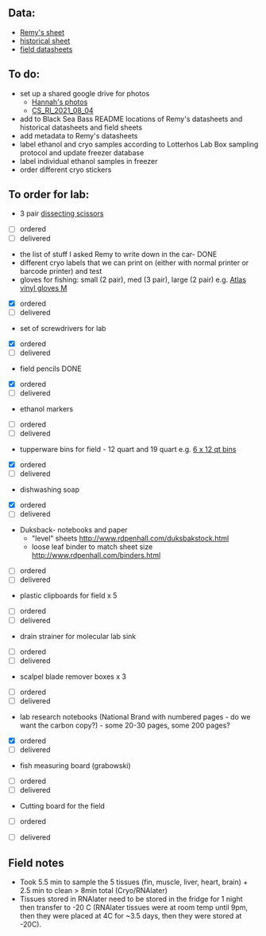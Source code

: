 
## Data:
- [Remy's sheet](https://docs.google.com/spreadsheets/d/11ojCUODnEmdPHhzJduSwby2rfJYdWVf0OWe-LjeAIYQ/edit#gid=759457088)
- [historical sheet](https://docs.google.com/spreadsheets/d/1nsb41ZlVDm029fumGS6wH2rgP8YyBvYq6LbtekpVMCk/edit#gid=0)
- [field datasheets](https://docs.google.com/spreadsheets/d/1PW2tj-jqgD1TFj1iNInHl_X235EKpyXBowSbLMbdkrk/edit#gid=0)


## To do:
- set up a shared google drive for photos
  -  [Hannah's photos](https://drive.google.com/drive/folders/1nw-__nNcbRfYoGq01Oz23Z_n_wxBctTr)  
  -  [CS_RI_2021_08_04](https://drive.google.com/drive/folders/1H5r9f8TeAGZksYCJlp6TGz79Alb3Kv7_?usp=sharing)
- add to Black Sea Bass README locations of Remy's datasheets and historical datasheets and field sheets
- add metadata to Remy's datasheets
- label ethanol and cryo samples according to Lotterhos Lab Box sampling protocol and update freezer database
- label individual ethanol samples in freezer
- order different cryo stickers

## To order for lab:
- 3 pair [dissecting scissors](https://www.fishersci.com/shop/products/blunt-tipped-scissors/12000172#?keyword=)
- [ ] ordered
- [ ] delivered
- the list of stuff I asked Remy to write down in the car- DONE
- different cryo labels that we can print on (either with normal printer or barcode printer) and test
- gloves for fishing: small (2 pair), med (3 pair), large (2 pair) e.g. [Atlas vinyl gloves M](https://www.amazon.com/C620M-Medium-Orange-Vinylove-Gloves/dp/B000VZQ5R6/ref=asc_df_B000VZQ5R6/?tag=hyprod-20&linkCode=df0&hvadid=507599139567&hvpos=&hvnetw=g&hvrand=4152733478573438249&hvpone=&hvptwo=&hvqmt=&hvdev=c&hvdvcmdl=&hvlocint=&hvlocphy=1018127&hvtargid=pla-1355076595644&psc=1) 
- [x] ordered
- [ ] delivered
- set of screwdrivers for lab 
- [x] ordered
- [ ] delivered
- field pencils DONE
- [x] ordered
- [ ] delivered
- ethanol markers
- [ ] ordered
- [ ] delivered
- tupperware bins for field - 12 quart and 19 quart e.g. [6 x 12 qt bins](https://www.amazon.com/IRIS-USA-Inc-588244-Stack/dp/B00CQGTGZQ/ref=asc_df_B07C84844P/?tag=hyprod-20&linkCode=df0&hvadid=242028025825&hvpos=&hvnetw=g&hvrand=12220325088210545619&hvpone=&hvptwo=&hvqmt=&hvdev=c&hvdvcmdl=&hvlocint=&hvlocphy=2840&hvtargid=pla-446968372953&th=1)
- [x] ordered
- [ ] delivered
- dishwashing soap
- [x] ordered
- [ ] delivered
- Duksback- notebooks and paper
  - "level" sheets http://www.rdpenhall.com/duksbakstock.html
  - loose leaf binder to match sheet size http://www.rdpenhall.com/binders.html 
- [ ] ordered
- [ ] delivered
- plastic clipboards for field x 5
- [ ] ordered
- [ ] delivered
- drain strainer for molecular lab sink
- [ ] ordered
- [ ] delivered
- scalpel blade remover boxes x 3
- [ ] ordered
- [ ] delivered
- lab research notebooks (National Brand with numbered pages - do we want the carbon copy?) - some 20-30 pages, some 200 pages? 
- [x] ordered
- [ ] delivered
- fish measuring board (grabowski)
- [ ] ordered
- [ ] delivered
- Cutting board for the field
- [ ] ordered
- [ ] delivered


## Field notes
- Took 5.5 min to sample the 5 tissues (fin, muscle, liver, heart, brain) + 2.5 min to clean > 8min total (Cryo/RNAlater)
- Tissues stored in RNAlater need to be stored in the fridge for 1 night then transfer to -20 C (RNAlater tissues were at room temp until 9pm, then they were placed at 4C for ~3.5 days, then they were stored at -20C).

